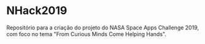 # NHack2019
Repositório para a criação do projeto do NASA Space Apps Challenge 2019, com foco no tema "From Curious Minds Come Helping Hands".
